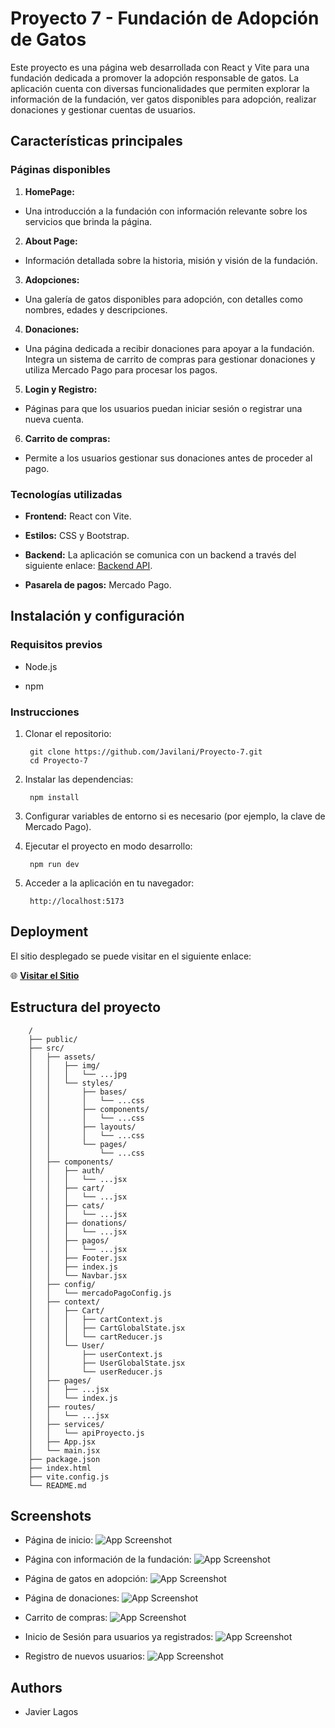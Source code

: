 
# Proyecto 7 - Fundación de Adopción de Gatos

Este proyecto es una página web desarrollada con React y Vite para una fundación dedicada a promover la adopción responsable de gatos. La aplicación cuenta con diversas funcionalidades que permiten explorar la información de la fundación, ver gatos disponibles para adopción, realizar donaciones y gestionar cuentas de usuarios.

## Características principales

### Páginas disponibles

1. **HomePage:**
- Una introducción a la fundación con información relevante sobre los servicios que brinda la página.

2. **About Page:**
- Información detallada sobre la historia, misión y visión de la fundación.

3. **Adopciones:**
- Una galería de gatos disponibles para adopción, con detalles como nombres, edades y descripciones.

4. **Donaciones:**
- Una página dedicada a recibir donaciones para apoyar a la fundación. Integra un sistema de carrito de compras para gestionar donaciones y utiliza Mercado Pago para procesar los pagos.

5. **Login y Registro:**
- Páginas para que los usuarios puedan iniciar sesión o registrar una nueva cuenta.

6. **Carrito de compras:**
- Permite a los usuarios gestionar sus donaciones antes de proceder al pago.

### Tecnologías utilizadas

- **Frontend:** React con Vite.

- **Estilos:** CSS y Bootstrap.

- **Backend:** La aplicación se comunica con un backend a través del siguiente enlace: [Backend API](https://proyecto-6-tvf2.onrender.com/api-docs).

- **Pasarela de pagos:** Mercado Pago.

## Instalación y configuración

### Requisitos previos

- Node.js

- npm

### Instrucciones

1. Clonar el repositorio:

        git clone https://github.com/Javilani/Proyecto-7.git
        cd Proyecto-7

2. Instalar las dependencias:

        npm install

3. Configurar variables de entorno si es necesario (por ejemplo, la clave de Mercado Pago).

4. Ejecutar el proyecto en modo desarrollo:

        npm run dev

5. Acceder a la aplicación en tu navegador:

        http://localhost:5173

## Deployment

El sitio desplegado se puede visitar en el siguiente enlace:

🌐 **[Visitar el Sitio](https://proyecto-7-ao20.onrender.com)**



## Estructura del proyecto

        /
        ├── public/        
        ├── src/
        │   ├── assets/
        │   │   ├── img/
        │   │   │   └── ...jpg
        │   │   └── styles/
        │   │       ├── bases/
        │   │       │   └── ...css
        │   │       ├── components/
        │   │       │   └── ...css
        │   │       ├── layouts/
        │   │       │   └── ...css
        │   │       └── pages/
        │   │           └── ...css
        │   ├── components/ 
        │   │   ├── auth/
        │   │   │   └── ...jsx
        │   │   ├── cart/
        │   │   │   └── ...jsx
        │   │   ├── cats/
        │   │   │   └── ...jsx
        │   │   ├── donations/
        │   │   │   └── ...jsx
        │   │   ├── pagos/
        │   │   │   └── ...jsx
        │   │   ├── Footer.jsx
        │   │   ├── index.js
        │   │   └── Navbar.jsx 
        │   ├── config/
        │   │   └── mercadoPagoConfig.js
        │   ├── context/
        │   │   ├── Cart/
        │   │   │   ├── cartContext.js
        │   │   │   ├── CartGlobalState.jsx
        │   │   │   └── cartReducer.js
        │   │   └── User/
        │   │       ├── userContext.js
        │   │       ├── UserGlobalState.jsx
        │   │       └── userReducer.js
        │   ├── pages/
        │   │   ├── ...jsx
        │   │   └── index.js
        │   ├── routes/
        │   │   └── ...jsx
        │   ├── services/
        │   │   └── apiProyecto.js
        │   ├── App.jsx
        │   └── main.jsx
        ├── package.json
        ├── index.html
        ├── vite.config.js
        └── README.md
## Screenshots

- Página de inicio:
![App Screenshot](https://res.cloudinary.com/de2p3kdgv/image/upload/v1734705905/inicio_yfv6s2.png)


- Página con información de la fundación:
![App Screenshot](https://res.cloudinary.com/de2p3kdgv/image/upload/v1734705914/about_zlctzv.png)


- Página de gatos en adopción:
![App Screenshot](https://res.cloudinary.com/de2p3kdgv/image/upload/v1734705924/adopiones_b7ceqe.png)

- Página de donaciones:
![App Screenshot](https://res.cloudinary.com/de2p3kdgv/image/upload/v1734705938/donaciones_nzydkf.png)

- Carrito de compras:
![App Screenshot](https://res.cloudinary.com/de2p3kdgv/image/upload/v1734705950/carrito_l2dlf3.png)

- Inicio de Sesión para usuarios ya registrados:
![App Screenshot](https://res.cloudinary.com/de2p3kdgv/image/upload/v1734705961/login_aaq700.png)

- Registro de nuevos usuarios:
![App Screenshot](https://res.cloudinary.com/de2p3kdgv/image/upload/v1734705970/crear-cuenta_lltnlx.png)
## Authors

- Javier Lagos

